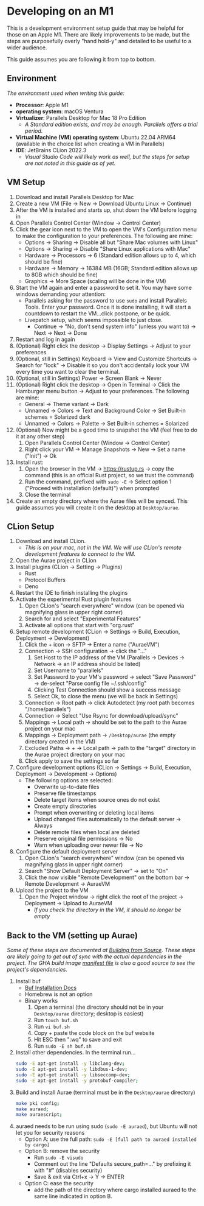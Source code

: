 # Developing on an M1

This is a development environment setup guide that may be helpful for those on an Apple M1. There are likely
improvements to be made, but the steps are purposefully overly "hand hold-y" and detailed to be useful to a wider
audience.

This guide assumes you are following it from top to bottom.

## Environment

*The environment used when writing this guide:*

- **Processor**: Apple M1
- **operating system**: macOS Ventura
- **Virtualizer**: Parallels Desktop for Mac 18 Pro Edition
    - *A Standard edition exists, and may be enough. Parallels offers a trial period.*
- **Virtual Machine (VM) operating system**: Ubuntu 22.04 ARM64 (available in the choice list when creating a VM in
  Parallels)
- **IDE**: JetBrains CLion 2022.3
    - *Visual Studio Code will likely work as well, but the steps for setup are not noted in this guide as of yet.*

## VM Setup

1. Download and install Parallels Desktop for Mac
2. Create a new VM (File -> New -> Download Ubuntu Linux -> Continue)
3. After the VM is installed and starts up, shut down the VM before logging in
4. Open Parallels Control Center (Window -> Control Center)
5. Click the gear icon next to the VM to open the VM's Configuration menu to make the configuration to your preferences.
   The following are mine:
    - Options -> Sharing -> Disable all but "Share Mac volumes with Linux"
    - Options -> Sharing -> Disable "Share Linux applications with Mac"
    - Hardware -> Processors -> 6 (Standard edition allows up to 4, which should be fine)
    - Hardware -> Memory -> 16384 MB (16GB; Standard edition allows up to 8GB which should be fine)
    - Graphics -> More Space (scaling will be done in the VM)
6. Start the VM again and enter a password to set it. You may have some windows demanding your attention:
    - Parallels asking for the password to use `sudo` and install Parallels Tools. Enter your password. Once it is done
      installing, it will start a countdown to restart the VM...click postpone, or be quick.
    - Livepatch setup, which seems impossible to just close.
        - Continue -> "No, don't send system info" (unless you want to) -> Next -> Next -> Done
7. Restart and log in again
8. (Optional) Right click the desktop -> Display Settings -> Adjust to your preferences
9. (Optional, still in Settings) Keyboard -> View and Customize Shortcuts -> Search for "lock" -> Disable it so you
   don't accidentally lock your VM every time you want to clear the terminal.
10. (Optional, still in Settings) Power -> Screen Blank -> Never
11. (Optional) Right click the desktop -> Open in Terminal -> Click the Hamburger menu button -> Adjust to your
    preferences. The following are mine:
    - General -> Theme variant -> Dark
    - Unnamed -> Colors -> Text and Background Color -> Set Built-in schemes = Solarized dark
    - Unnamed -> Colors -> Palette -> Set Built-in schemes = Solarized
12. (Optional) Now might be a good time to snapshot the VM (feel free to do it at any other step)
    1. Open Parallels Control Center (Window -> Control Center)
    2. Right click your VM -> Manage Snapshots -> New -> Set a name ("Init") -> Ok
13. Install rust:
    1. Open the browser in the VM -> https://rustup.rs -> copy the command (this is an official Rust project, so we
       trust the command)
    2. Run the command, prefixed with `sudo -E` -> Select option 1 ("Proceed with installation (default)") when prompted
    3. Close the terminal
14. Create an empty directory where the Aurae files will be synced. This guide assumes you will create it on the desktop
    at `Desktop/aurae`.

## CLion Setup

1. Download and install CLion.
    - *This is on your mac, not in the VM. We will use CLion's remote development features to connect to the VM.*
2. Open the Aurae project in CLion
3. Install plugins (CLion -> Setting -> Plugins)
    - Rust
    - Protocol Buffers
    - Deno
4. Restart the IDE to finish installing the plugins
5. Activate the experimental Rust plugin features
    1. Open CLion's "search everywhere" window (can be opened via magnifying glass in upper right corner)
    2. Search for and select "Experimental Features"
    3. Activate all options that start with "org.rust"
6. Setup remote development (CLion -> Settings -> Build, Execution, Deployment -> Development)
    1. Click the + icon -> SFTP -> Enter a name ("AuraeVM")
    2. Connection -> SSH configuration -> click the "..."
        1. Set Host to the IP address of the VM (Parallels -> Devices -> Network -> an IP address should be listed)
        2. Set Username to "parallels"
        3. Set Password to your VM's password -> select "Save Password" -> de-select "Parse config file ~/.ssh/config"
        4. Clicking Test Connection should show a success message
        5. Select Ok, to close the menu (we will be back in Settings)
    3. Connection -> Root path -> click Autodetect (my root path becomes "/home/parallels")
    4. Connection -> Select "Use Rsync for download/upload/sync"
    5. Mappings -> Local path -> should be set to the path to the Aurae project on your mac
    6. Mappings -> Deployment path -> `/Desktop/aurae` (the empty directory created in the VM)
    7. Excluded Paths -> + -> Local path -> path to the "target" directory in the Aurae project directory on your mac
    8. Click apply to save the settings so far
7. Configure development options (CLion -> Settings -> Build, Execution, Deployment -> Development -> Options)
    - The following options are selected:
        - Overwrite up-to-date files
        - Preserve file timestamps
        - Delete target items when source ones do not exist
        - Create empty directories
        - Prompt when overwriting or deleting local items
        - Upload changed files automatically to the default server -> Always
        - Delete remote files when local are deleted
        - Preserve original file permissions -> No
        - Warn when uploading over newer file -> No
8. Configure the default deployment server
    1. Open CLion's "search everywhere" window (can be opened via magnifying glass in upper right corner)
    2. Search "Show Default Deployment Server" -> set to "On"
    3. Click the now visible "Remote Development" on the bottom bar -> Remote Development -> AuraeVM
9. Upload the project to the VM
    1. Open the Project window -> right click the root of the project -> Deployment -> Upload to AuraeVM
        - *If you check the directory in the VM, it should no longer be empty*

## Back to the VM (setting up Aurae)

*Some of these steps are documented at [Building from Source](https://aurae.io/build/). These steps are likely going to
get out of sync with the actual dependencies in the project. The GHA build
image [manifest file](https://github.com/aurae-runtime/aurae/blob/main/images/Dockerfile.build) is also a good source to
see the project's dependencies.*

1. Install buf
    - [Buf Installation Docs](https://docs.buf.build/installation)
    - Homebrew is not an option
    - Binary works
        1. Open a terminal (the directory should not be in your `Desktop/aurae` directory; desktop is easiest)
        2. Run `touch buf.sh`
        3. Run `vi buf.sh`
        4. Copy + paste the code block on the buf website
        5. Hit ESC then ":wq" to save and exit
        6. Run `sudo -E sh buf.sh`
2. Install other dependencies. In the terminal run...
    ```bash
    sudo -E apt-get install -y libclang-dev;
    sudo -E apt-get install -y libdbus-1-dev;
    sudo -E apt-get install -y libseccomp-dev;
    sudo -E apt-get install -y protobuf-compiler;
    ```
3. Build and install Aurae (terminal must be in the `Desktop/aurae` directory)
   ```bash
   make pki config;
   make auraed;
   make auraescript;
   ```
4. auraed needs to be run using sudo (`sudo -E auraed`), but Ubuntu will not let you for security reasons
    - Option A: use the full path: `sudo -E [full path to auraed installed by cargo]`
    - Option B: remove the security
        - Run `sudo -E visudo`
        - Comment out the line "Defaults secure_path=..." by prefixing it with "#" (disables security)
        - Save & exit via Ctrl+x -> Y -> ENTER
    - Option C: ease the security
        - add the path of the directory where cargo installed auraed to the same line indicated in option B.